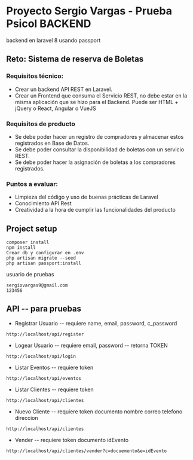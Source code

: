 # Proyecto Sergio Vargas - Prueba Psicol BACKEND

backend en laravel 8 usando passport

## Reto: Sistema de reserva de Boletas

### Requisitos técnico:
- Crear un backend API REST en Laravel.
- Crear un Frontend que consuma el Servicio REST, no debe estar en la misma aplicación que se hizo para el Backend. Puede ser HTML + jQuery o React, Angular o VueJS

### Requisitos de producto
- Se debe poder hacer un registro de compradores y almacenar estos registrados en Base de Datos.
- Se debe poder consultar la disponibilidad de boletas con un servicio REST.
- Se debe poder hacer la asignación de boletas a los compradores registrados.

### Puntos a evaluar:
- Limpieza del código y uso de buenas prácticas de Laravel
- Conocimiento API Rest
- Creatividad a la hora de cumplir las funcionalidades del producto

## Project setup
```
composer install
npm install
Crear db y configurar en .env
php artisan migrate --seed
php artisan passport:install
```

usuario de pruebas
```
sergiovargas9@gmail.com
123456
```

## API -- para pruebas
- Registrar Usuario -- requiere name, email, password, c_password
```
http://localhost/api/register
```
- Logear Usuario -- requiere email, password -- retorna TOKEN
```
http://localhost/api/login
```
- Listar Eventos -- requiere token
```
http://localhost/api/eventos
```
- Listar Clientes -- requiere token
```
http://localhost/api/clientes
```
- Nuevo Cliente -- requiere token documento nombre correo telefono direccion
```
http://localhost/api/clientes
```
- Vender -- requiere token documento idEvento
```
http://localhost/api/clientes/vender?c=docuemento&e=idEvento
```
